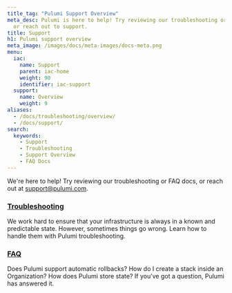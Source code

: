 ```yaml
---
title_tag: "Pulumi Support Overview"
meta_desc: Pulumi is here to help! Try reviewing our troubleshooting or FAQ docs,
  or reach out to support.
title: Support
h1: Pulumi support overview
meta_image: /images/docs/meta-images/docs-meta.png
menu:
  iac:
    name: Support
    parent: iac-home
    weight: 90
    identifier: iac-support
  support:
    name: Overview
    weight: 9
aliases:
  - /docs/troubleshooting/overview/
  - /docs/support/
search:
  keywords:
    - Support
    - Troubleshooting
    - Support Overview
    - FAQ Docs
---
```


We're here to help! Try reviewing our troubleshooting or FAQ docs, or reach out at [support@pulumi.com](mailto:support@pulumi.com).

<div class="md:flex flex-row mt-6 mb-6">
    <div class="w-1/2 border-solid border-t-2 border-gray-200">
        <h3 class="no-anchor pt-4"><a href="/docs/support/troubleshooting"><i class="fas fa-user-friends pr-2"></i>Troubleshooting</a></h3>
        <p>We work hard to ensure that your infrastructure is always in a known and predictable state. However, sometimes things go wrong. Learn how to handle them with Pulumi troubleshooting.</p>
    </div>
    <div class="w-1/2 border-solid ml-4 border-t-2 border-gray-200">
        <h3 class="no-anchor pt-4"><a href="/docs/support/faq"><i class="fas fa-comment-alt pr-2"></i>FAQ</a></h3>
        <p>Does Pulumi support automatic rollbacks? How do I create a stack inside an Organization? How does Pulumi store state? If you’ve got a question, Pulumi has answered it.</p>
    </div>
</div>
